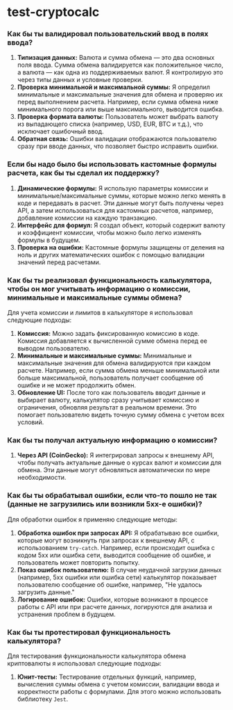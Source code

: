 # test-cryptocalc

### Как бы ты валидировал пользовательский ввод в полях ввода?

1. **Типизация данных:** Валюта и сумма обмена — это два основных поля ввода. Сумма обмена валидируется как положительное число, а валюта — как одна из поддерживаемых валют. Я контролирую это через типы данных и условные проверки.
2. **Проверка минимальной и максимальной суммы:** Я определил минимальные и максимальные значения для обмена и проверяю их перед выполнением расчета. Например, если сумма обмена ниже минимального порога или выше максимального, выводится ошибка.
3. **Проверка формата валюты:** Пользователь может выбрать валюту из выпадающего списка (например, USD, EUR, BTC и т.д.), что исключает ошибочный ввод.
4. **Обратная связь:** Ошибки валидации отображаются пользователю сразу при вводе данных, что позволяет быстро исправить ошибки.

### Если бы надо было бы использовать кастомные формулы расчета, как бы ты сделал их поддержку?

1. **Динамические формулы:** Я использую параметры комиссии и минимальные/максимальные суммы, которые можно легко менять в коде и передавать в расчет. Эти данные могут быть получены через API, а затем использоваться для кастомных расчетов, например, добавление комиссии на каждую транзакцию.
2. **Интерфейс для формул:** Я создал объект, который содержит валюту и коэффициент комиссии, чтобы можно было легко изменять формулы в будущем.
3. **Проверка на ошибки:** Кастомные формулы защищены от деления на ноль и других математических ошибок с помощью валидации значений перед расчетами.

### Как бы ты реализовал функциональность калькулятора, чтобы он мог учитывать информацию о комиссии, минимальные и максимальные суммы обмена?

Для учета комиссии и лимитов в калькуляторе я использовал следующие подходы:

1. **Комиссия:** Можно задать фиксированную комиссию в коде. Комиссия добавляется к вычисленной сумме обмена перед ее выводом пользователю.
2. **Минимальные и максимальные суммы:** Минимальные и максимальные значения для обмена валидируются при каждом расчете. Например, если сумма обмена меньше минимальной или больше максимальной, пользователь получает сообщение об ошибке и не может продолжить обмен.
3. **Обновление UI:** После того как пользователь вводит данные и выбирает валюту, калькулятор сразу учитывает комиссию и ограничения, обновляя результат в реальном времени. Это помогает пользователю видеть точную сумму обмена с учетом всех условий.

### Как бы ты получал актуальную информацию о комиссии?

1. **Через API (CoinGecko):** Я интегрировал запросы к внешнему API, чтобы получать актуальные данные о курсах валют и комиссии для обмена. Эти данные могут обновляться автоматически по мере необходимости.

### Как бы ты обрабатывал ошибки, если что-то пошло не так (данные не загрузились или возникли 5xx-е ошибки)?

Для обработки ошибок я применяю следующие методы:

1. **Обработка ошибок при запросах API:** Я обрабатываю все ошибки, которые могут возникнуть при запросах к внешнему API, с использованием `try-catch`. Например, если происходит ошибка с кодом 5xx или ошибка сети, выводится сообщение об ошибке, и пользователь может повторить попытку.
2. **Показ ошибок пользователю:** В случае неудачной загрузки данных (например, 5xx ошибки или ошибка сети) калькулятор показывает пользователю сообщение об ошибке, например, "Не удалось загрузить данные."
3. **Логирование ошибок:** Ошибки, которые возникают в процессе работы с API или при расчете данных, логируются для анализа и устранения проблем в будущем.

### Как бы ты протестировал функциональность калькулятора?

Для тестирования функциональности калькулятора обмена криптовалюты я использовал следующие подходы:

1. **Юнит-тесты:** Тестирование отдельных функций, например, вычисления суммы обмена с учетом комиссии, валидации ввода и корректности работы с формулами. Для этого можно использовать библиотеку `Jest`.
